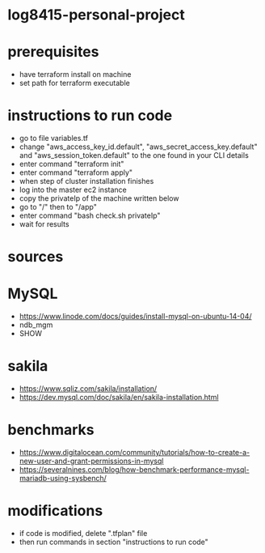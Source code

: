 # log8415-personal-project

# prerequisites
- have terraform install on machine
- set path for terraform executable

# instructions to run code
- go to file variables.tf 
- change "aws_access_key_id.default", "aws_secret_access_key.default" and "aws_session_token.default" to the one found in your CLI details
- enter command "terraform init"
- enter command "terraform apply"
- when step of cluster installation finishes
- log into the master ec2 instance
- copy the privateIp of the machine written below
- go to "/" then to "/app"
- enter command "bash check.sh privateIp"
- wait for results

# sources
# MySQL
- https://www.linode.com/docs/guides/install-mysql-on-ubuntu-14-04/
- ndb_mgm 
- SHOW

# sakila
- https://www.sqliz.com/sakila/installation/
- https://dev.mysql.com/doc/sakila/en/sakila-installation.html

# benchmarks
- https://www.digitalocean.com/community/tutorials/how-to-create-a-new-user-and-grant-permissions-in-mysql
- https://severalnines.com/blog/how-benchmark-performance-mysql-mariadb-using-sysbench/ 

# modifications
- if code is modified, delete ".tfplan" file
- then run commands in section "instructions to run code"

